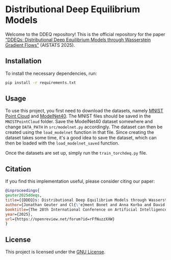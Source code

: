 # Distributional Deep Equilibrium Models
Welcome to the DDEQ repository! This is the official repository for the paper ["DDEQs: Distributional Deep Equilibrium Models through Wasserstein Gradient Flows"](https://arxiv.org/abs/2503.01140) (AISTATS 2025). 

## Installation
To install the necessary dependencies, run:
```bash
pip install -r requirements.txt
```

## Usage
To use this project, you first need to download the datasets, namely [MNIST Point Cloud](https://www.kaggle.com/datasets/cristiangarcia/pointcloudmnist2d)
and [ModelNet40](https://www.kaggle.com/datasets/balraj98/modelnet40-princeton-3d-object-dataset/data). The MNIST files should be saved in the `MNISTPointCloud` folder.
Save the ModelNet40 dataset somewhere and change `DATA_PATH` in `src/modelnet.py` accordingly. The dataset can then be created using the `load_modelnet` function in that file. Since creating the dataset takes some time, it's a good idea to save the dataset, which can then be loaded with the `load_modelnet_saved` function.

Once the datasets are set up, simply run the `train_torchdeq.py` file.

## Citation
If you find this implementation useful, please consider citing our paper:
```bibtex
@inproceedings{
geuter2025ddeqs,
title={{DDEQ}s: Distributional Deep Equilibrium Models through Wasserstein Gradient Flows},
author={Jonathan Geuter and Cl{\'e}ment Bonet and Anna Korba and David Alvarez-Melis},
booktitle={The 28th International Conference on Artificial Intelligence and Statistics},
year={2025},
url={https://openreview.net/forum?id=rFfNuzzXXW}
}
```

## License
This project is licensed under the [GNU License](LICENSE).

